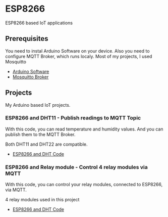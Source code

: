 # ESP8266
ESP8266 based IoT applications 

## Prerequisites

You need to instal Arduino Software on your device.
Also you need to configure MQTT Broker, which runs localy. Most of my projects, I used Mosquitto

* [Arduino Software](https://www.arduino.cc/) 
* [Mosquitto Broker](https://mosquitto.org/)

## Projects
My Arduino based IoT projects.

### ESP8266 and DHT11 - Publish readings to MQTT Topic
With this code, you can read temperature and humidity values.
And you can publish them to the MQTT Broker.

Both DHT11 and DHT22 are compatible.

* [ESP8266 and DHT Code](https://github.com/ibrahimcahit/ESP8266/blob/master/EPS8266_and_DHT11_MQTT.ino)


### ESP8266 and Relay module - Control 4 relay modules via MQTT
With this code, you can control your relay modules, connected to ESP8266, via MQTT.

4 relay modules used in this project

* [ESP8266 and DHT Code](https://github.com/ibrahimcahit/ESP8266/blob/master/EPS8266_and_relay_MQTT.ino.ino)
